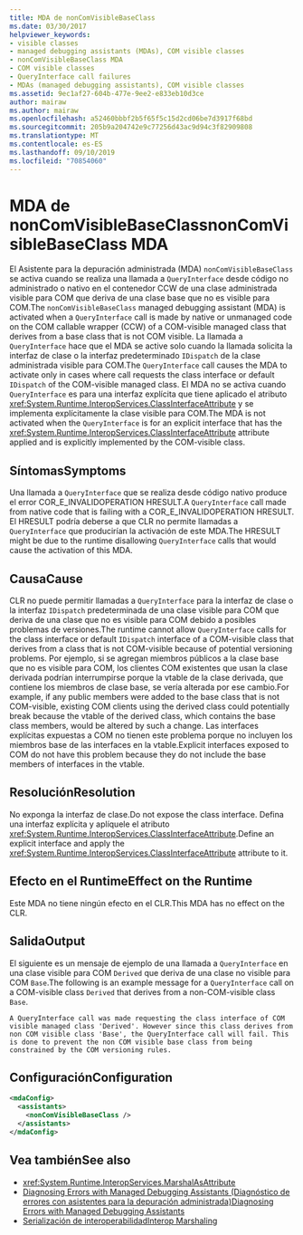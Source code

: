 ```yaml
---
title: MDA de nonComVisibleBaseClass
ms.date: 03/30/2017
helpviewer_keywords:
- visible classes
- managed debugging assistants (MDAs), COM visible classes
- nonComVisibleBaseClass MDA
- COM visible classes
- QueryInterface call failures
- MDAs (managed debugging assistants), COM visible classes
ms.assetid: 9ec1af27-604b-477e-9ee2-e833eb10d3ce
author: mairaw
ms.author: mairaw
ms.openlocfilehash: a52460bbbf2b5f65f5c15d2cd06be7d3917f68bd
ms.sourcegitcommit: 205b9a204742e9c77256d43ac9d94c3f82909808
ms.translationtype: MT
ms.contentlocale: es-ES
ms.lasthandoff: 09/10/2019
ms.locfileid: "70854060"
---
```

# <a name="noncomvisiblebaseclass-mda"></a><span data-ttu-id="953a8-102">MDA de nonComVisibleBaseClass</span><span class="sxs-lookup"><span data-stu-id="953a8-102">nonComVisibleBaseClass MDA</span></span>
<span data-ttu-id="953a8-103">El Asistente para la depuración administrada (MDA) `nonComVisibleBaseClass` se activa cuando se realiza una llamada a `QueryInterface` desde código no administrado o nativo en el contenedor CCW de una clase administrada visible para COM que deriva de una clase base que no es visible para COM.</span><span class="sxs-lookup"><span data-stu-id="953a8-103">The `nonComVisibleBaseClass` managed debugging assistant (MDA) is activated when a `QueryInterface` call is made by native or unmanaged code on the COM callable wrapper (CCW) of a COM-visible managed class that derives from a base class that is not COM visible.</span></span>  <span data-ttu-id="953a8-104">La llamada a `QueryInterface` hace que el MDA se active solo cuando la llamada solicita la interfaz de clase o la interfaz predeterminado `IDispatch` de la clase administrada visible para COM.</span><span class="sxs-lookup"><span data-stu-id="953a8-104">The `QueryInterface` call causes the MDA to activate only in cases where call requests the class interface or default `IDispatch` of the COM-visible managed class.</span></span>  <span data-ttu-id="953a8-105">El MDA no se activa cuando `QueryInterface` es para una interfaz explícita que tiene aplicado el atributo <xref:System.Runtime.InteropServices.ClassInterfaceAttribute> y se implementa explícitamente la clase visible para COM.</span><span class="sxs-lookup"><span data-stu-id="953a8-105">The MDA is not activated when the `QueryInterface` is for an explicit interface that has the <xref:System.Runtime.InteropServices.ClassInterfaceAttribute> attribute applied and is explicitly implemented by the COM-visible class.</span></span>  
  
## <a name="symptoms"></a><span data-ttu-id="953a8-106">Síntomas</span><span class="sxs-lookup"><span data-stu-id="953a8-106">Symptoms</span></span>  
 <span data-ttu-id="953a8-107">Una llamada a `QueryInterface` que se realiza desde código nativo produce el error COR_E_INVALIDOPERATION HRESULT.</span><span class="sxs-lookup"><span data-stu-id="953a8-107">A `QueryInterface` call made from native code that is failing with a COR_E_INVALIDOPERATION HRESULT.</span></span>  <span data-ttu-id="953a8-108">El HRESULT podría deberse a que CLR no permite llamadas a  `QueryInterface` que producirían la activación de este MDA.</span><span class="sxs-lookup"><span data-stu-id="953a8-108">The HRESULT might be due to the runtime disallowing `QueryInterface` calls that would cause the activation of this MDA.</span></span>  
  
## <a name="cause"></a><span data-ttu-id="953a8-109">Causa</span><span class="sxs-lookup"><span data-stu-id="953a8-109">Cause</span></span>  
 <span data-ttu-id="953a8-110">CLR no puede permitir llamadas a `QueryInterface` para la interfaz de clase o la interfaz `IDispatch` predeterminada de una clase visible para COM que deriva de una clase que no es visible para COM debido a posibles problemas de versiones.</span><span class="sxs-lookup"><span data-stu-id="953a8-110">The runtime cannot allow `QueryInterface` calls for the class interface or default `IDispatch` interface of a COM-visible class that derives from a class that is not COM-visible because of potential versioning problems.</span></span>  <span data-ttu-id="953a8-111">Por ejemplo, si se agregan miembros públicos a la clase base que no es visible para COM, los clientes COM existentes que usan la clase derivada podrían interrumpirse porque la vtable de la clase derivada, que contiene los miembros de clase base, se vería alterada por ese cambio.</span><span class="sxs-lookup"><span data-stu-id="953a8-111">For example, if any public members were added to the base class that is not COM-visible, existing COM clients using the derived class could potentially break because the vtable of the derived class, which contains the base class members, would be altered by such a change.</span></span>  <span data-ttu-id="953a8-112">Las interfaces explícitas expuestas a COM no tienen este problema porque no incluyen los miembros base de las interfaces en la vtable.</span><span class="sxs-lookup"><span data-stu-id="953a8-112">Explicit interfaces exposed to COM do not have this problem because they do not include the base members of interfaces in the vtable.</span></span>  
  
## <a name="resolution"></a><span data-ttu-id="953a8-113">Resolución</span><span class="sxs-lookup"><span data-stu-id="953a8-113">Resolution</span></span>  
 <span data-ttu-id="953a8-114">No exponga la interfaz de clase.</span><span class="sxs-lookup"><span data-stu-id="953a8-114">Do not expose the class interface.</span></span> <span data-ttu-id="953a8-115">Defina una interfaz explícita y aplíquele el atributo <xref:System.Runtime.InteropServices.ClassInterfaceAttribute>.</span><span class="sxs-lookup"><span data-stu-id="953a8-115">Define an explicit interface and apply the <xref:System.Runtime.InteropServices.ClassInterfaceAttribute> attribute to it.</span></span>  
  
## <a name="effect-on-the-runtime"></a><span data-ttu-id="953a8-116">Efecto en el Runtime</span><span class="sxs-lookup"><span data-stu-id="953a8-116">Effect on the Runtime</span></span>  
 <span data-ttu-id="953a8-117">Este MDA no tiene ningún efecto en el CLR.</span><span class="sxs-lookup"><span data-stu-id="953a8-117">This MDA has no effect on the CLR.</span></span>  
  
## <a name="output"></a><span data-ttu-id="953a8-118">Salida</span><span class="sxs-lookup"><span data-stu-id="953a8-118">Output</span></span>  
 <span data-ttu-id="953a8-119">El siguiente es un mensaje de ejemplo de una llamada a `QueryInterface` en una clase visible para COM `Derived` que deriva de una clase no visible para COM `Base`.</span><span class="sxs-lookup"><span data-stu-id="953a8-119">The following is an example message for a `QueryInterface` call on a COM-visible class `Derived` that derives from a non-COM-visible class `Base`.</span></span>  
  
```output
A QueryInterface call was made requesting the class interface of COM   
visible managed class 'Derived'. However since this class derives from   
non COM visible class 'Base', the QueryInterface call will fail. This   
is done to prevent the non COM visible base class from being   
constrained by the COM versioning rules.   
```  
  
## <a name="configuration"></a><span data-ttu-id="953a8-120">Configuración</span><span class="sxs-lookup"><span data-stu-id="953a8-120">Configuration</span></span>  
  
```xml  
<mdaConfig>  
  <assistants>  
    <nonComVisibleBaseClass />  
  </assistants>  
</mdaConfig>  
```  
  
## <a name="see-also"></a><span data-ttu-id="953a8-121">Vea también</span><span class="sxs-lookup"><span data-stu-id="953a8-121">See also</span></span>

- <xref:System.Runtime.InteropServices.MarshalAsAttribute>
- [<span data-ttu-id="953a8-122">Diagnosing Errors with Managed Debugging Assistants (Diagnóstico de errores con asistentes para la depuración administrada)</span><span class="sxs-lookup"><span data-stu-id="953a8-122">Diagnosing Errors with Managed Debugging Assistants</span></span>](../../../docs/framework/debug-trace-profile/diagnosing-errors-with-managed-debugging-assistants.md)
- [<span data-ttu-id="953a8-123">Serialización de interoperabilidad</span><span class="sxs-lookup"><span data-stu-id="953a8-123">Interop Marshaling</span></span>](../../../docs/framework/interop/interop-marshaling.md)
